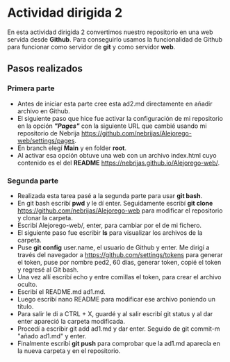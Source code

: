 # Actividad dirigida 2

En esta actividad dirigida 2 convertimos nuestro repositorio en una web servida desde **Github**. Para conseguirlo usamos la funcionalidad de Github para funcionar como servidor de **git** y como servidor **web**.

## Pasos realizados

### Primera parte
- Antes de iniciar esta parte cree esta ad2.md directamente en añadir archivo en Github.
- El siguiente paso que hice fue activar la configuración de mi repositorio en la opción ***"Pages"*** con la siguiente URL que cambié usando mi repositorio de Nebrija <https://github.com/nebrijas/Alejorego-web/settings/pages>.
- En branch elegí **Main** y en folder **root**.
- Al activar esa opción obtuve una web con un archivo index.html cuyo contenido es el del **README** <https://nebrijas.github.io/Alejorego-web/>.
### Segunda parte
- Realizada esta tarea pasé a la segunda parte para usar **git bash**.
- En git bash escribí **pwd** y le dí enter. Seguidamente escribí **git clone** <https://github.com/nebrijas/Alejorego-web> para modificar el repositorio y clonar la carpeta.
- Escribí Alejorego-web/, enter, para cambiar por el de mi fichero.
- El siguiente paso fue escribir **ls** para visualizar los archivos de la carpeta.
- Puse **git config** user.name, el usuario de Github y enter. Me dirigí a través del navegador a <https://github.com/settings/tokens> para generar el token, puse por nombre ped2, 60 días, generar token, copié el token y regresé al Git bash.
- Una vez allí escribí echo y entre comillas el token, para crear el archivo oculto.
- Escribí el README.md ad1.md.
- Luego escribí nano README para modificar ese archivo poniendo un título.
- Para salir le di a CTRL + X, guardé y al salir escribí git status y al dar enter apareció la carpeta modificada.
- Procedí a escribir git add ad1.md y dar enter. Seguido de git commit-m "añado ad1.md" y enter.
- Finalmente escribí **git push** para comprobar que la ad1.md aparecía en la nueva carpeta y en el repositorio.
